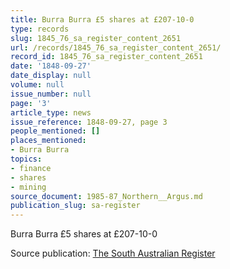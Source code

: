 ```yaml
---
title: Burra Burra £5 shares at £207-10-0
type: records
slug: 1845_76_sa_register_content_2651
url: /records/1845_76_sa_register_content_2651/
record_id: 1845_76_sa_register_content_2651
date: '1848-09-27'
date_display: null
volume: null
issue_number: null
page: '3'
article_type: news
issue_reference: 1848-09-27, page 3
people_mentioned: []
places_mentioned:
- Burra Burra
topics:
- finance
- shares
- mining
source_document: 1985-87_Northern__Argus.md
publication_slug: sa-register
---
```


Burra Burra £5 shares at £207-10-0

Source publication: [The South Australian Register](/publications/sa-register/)

